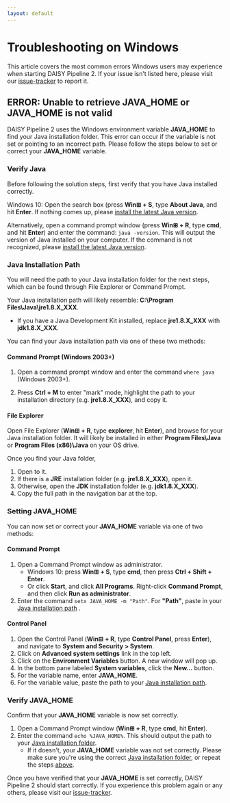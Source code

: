 ```yaml
---
layout: default
---
```

# Troubleshooting on Windows

This article covers the most common errors Windows users may experience when starting DAISY Pipeline 2. If your issue isn't listed here, please visit our [issue-tracker](https://daisy.github.io/pipeline/Contribute/#issue-tracker) to report it.

## ERROR: Unable to retrieve JAVA_HOME or JAVA_HOME is not valid

DAISY Pipeline 2 uses the Windows environment variable **JAVA\_HOME** to find your Java installation folder. This error can occur if the variable is not set or pointing to an incorrect path. Please follow the steps below to set or correct your **JAVA\_HOME** variable.

### Verify Java
Before following the solution steps, first verify that you have Java installed correctly.

Windows 10: Open the search box (press **Win&#8862; + S**, type **About Java**, and hit **Enter**. If nothing comes up, please [install the latest Java version](https://java.com/en/).

Alternatively, open a command prompt window (press **Win&#8862; + R**, type **cmd**, and hit **Enter**) and enter the command: `java -version`. This will output the version of Java installed on your computer. If the command is not recognized, please [install the latest Java version](https://java.com/en/).

### Java Installation Path
You will need the path to your Java installation folder for the next steps, which can be found through File Explorer or Command Prompt.

Your Java installation path will likely resemble: **C:\Program Files\Java\jre1.8.X\_XXX**.
- If you have a Java Development Kit installed, replace **jre1.8.X\_XXX** with **jdk1.8.X\_XXX**.

You can find your Java installation path via one of these two methods:

#### Command Prompt (Windows 2003+)

1. Open a command prompt window and enter the command `where java` (Windows 2003+).

2. Press **Ctrl + M** to enter "mark" mode, highlight the path to your installation directory (e.g. **jre1.8.X\_XXX**), and copy it.

#### File Explorer

Open File Explorer (**Win&#8862; + R**, type **explorer**, hit **Enter**), and browse for your Java installation folder. It will likely be installed in either **Program Files\Java** or **Program Files (x86)\Java** on your OS drive.

Once you find your Java folder,
1. Open to it.
2. If there is a **JRE** installation folder (e.g. **jre1.8.X\_XXX**), open it.
3. Otherwise, open the **JDK** installation folder (e.g. **jdk1.8.X\_XXX**).
3. Copy the full path in the navigation bar at the top.

### Setting JAVA_HOME

You can now set or correct your **JAVA\_HOME** variable via one of two methods:

#### Command Prompt

1. Open a Command Prompt window as administrator.
    - Windows 10: press **Win&#8862; + S**, type **cmd**, then press **Ctrl + Shift + Enter**.
    - Or click **Start**, and click **All Programs**. Right-click **Command Prompt**, and then click **Run as administrator**.
2. Enter the command `setx JAVA_HOME -m "Path"`. For **"Path"**, paste in your [Java installation path](#java-installation-path) .

#### Control Panel

1. Open the Control Panel (**Win&#8862; + R**, type **Control Panel**, press **Enter**), and navigate to **System and Security > System**.
2. Click on **Advanced system settings** link in the top left.
3. Click on the **Environment Variables** button. A new window will pop up.
4. In the bottom pane labeled **System variables**, click the **New...** button.
5. For the variable name, enter **JAVA\_HOME**.
6. For the variable value, paste the path to your [Java installation path](#java-installation-path).

### Verify JAVA_HOME

Confirm that your **JAVA\_HOME** variable is now set correctly.
1. Open a Command Prompt window (**Win&#8862; + R**, type **cmd**, hit **Enter**).
2. Enter the command `echo %JAVA_HOME%`. This should output the path to your [Java installation folder](#java-installation-path).
    - If it doesn't, your **JAVA\_HOME** variable was not set correctly. Please make sure you're using the correct [Java installation folder](#java-installation-path), or repeat the steps [above](#verify-java).

Once you have verified that your **JAVA\_HOME** is set correctly, DAISY Pipeline 2 should start correctly. If you experience this problem again or any others, please visit our [issue-tracker](https://daisy.github.io/pipeline/Contribute/#issue-tracker).
